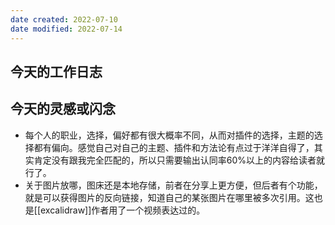 ```yaml
---
date created: 2022-07-10
date modified: 2022-07-14
---
```


## 今天的工作日志

## 今天的灵感或闪念

- 每个人的职业，选择，偏好都有很大概率不同，从而对插件的选择，主题的选择都有偏向。感觉自己对自己的主题、插件和方法论有点过于洋洋自得了，其实肯定没有跟我完全匹配的，所以只需要输出认同率60%以上的内容给读者就行了。
- 关于图片放哪，图床还是本地存储，前者在分享上更方便，但后者有个功能，就是可以获得图片的反向链接，知道自己的某张图片在哪里被多次引用。这也是[[excalidraw]]作者用了一个视频表达过的。
